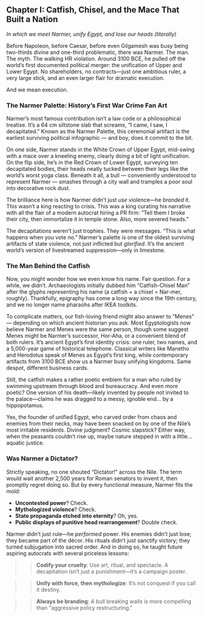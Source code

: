 ## **Chapter I: Catfish, Chisel, and the Mace That Built a Nation**

*In which we meet Narmer, unify Egypt, and lose our heads (literally)*

Before Napoleon, before Caesar, before even Gilgamesh was busy being two-thirds divine and one-third problematic, there was Narmer. The man. The myth. The walking HR violation. Around 3100 BCE, he pulled off the world’s first documented political merger: the unification of Upper and Lower Egypt. No shareholders, no contracts—just one ambitious ruler, a very large stick, and an even larger flair for dramatic execution.

And we mean execution.

### The Narmer Palette: History’s First War Crime Fan Art

Narmer’s most famous contribution isn’t a law code or a philosophical treatise. It’s a 64 cm siltstone slab that screams, “I came, I saw, I decapitated.” Known as the Narmer Palette, this ceremonial artifact is the earliest surviving political infographic — and boy, does it commit to the bit.

On one side, Narmer stands in the White Crown of Upper Egypt, mid-swing with a mace over a kneeling enemy, clearly doing a bit of light unification. On the flip side, he’s in the Red Crown of Lower Egypt, surveying ten decapitated bodies, their heads neatly tucked between their legs like the world’s worst yoga class. Beneath it all, a bull — conveniently understood to represent Narmer — smashes through a city wall and tramples a poor soul into decorative rock dust.

The brilliance here is how Narmer didn’t just *use* violence—he *branded* it. This wasn’t a king reacting to crisis. This was a king curating his narrative with all the flair of a modern autocrat hiring a PR firm: “Tell them I broke their city, then immortalize it in temple stone. Also, more severed heads.”

The decapitations weren’t just trophies. They were messages. “This is what happens when you vote no.” Narmer’s palette is one of the oldest surviving artifacts of state violence, not just inflicted but *glorified*. It’s the ancient world’s version of livestreamed suppression—only in limestone.

### The Man Behind the Catfish

Now, you might wonder how we even know his name. Fair question. For a while, we didn’t. Archaeologists initially dubbed him “Catfish-Chisel Man” after the glyphs representing his name (a catfish + a chisel = Nar-mer, roughly). Thankfully, epigraphy has come a long way since the 19th century, and we no longer name pharaohs after IKEA toolkits.

To complicate matters, our fish-loving friend might also answer to “Menes” — depending on which ancient historian you ask. Most Egyptologists now believe Narmer and Menes were the same person, though some suggest Menes might be Narmer’s successor, Hor-Aha, or a convenient blend of both rulers. It’s ancient Egypt’s first identity crisis: one ruler, two names, and a 5,000-year game of historical telephone. Classical writers like Manetho and Herodotus speak of Menes as Egypt’s first king, while contemporary artifacts from 3100 BCE show us a Narmer busy unifying kingdoms. Same despot, different business cards.

Still, the catfish makes a rather poetic emblem for a man who ruled by swimming upstream through blood and bureaucracy. And even more poetic? One version of his death—likely invented by people not invited to the palace—claims he was dragged to a messy, ignoble end… by a hippopotamus.

Yes, the founder of unified Egypt, who carved order from chaos and enemies from their necks, may have been snacked on by one of the Nile’s most irritable residents. Divine judgment? Cosmic slapstick? Either way, when the peasants couldn’t rise up, maybe nature stepped in with a little... aquatic justice.

### Was Narmer a Dictator?

Strictly speaking, no one shouted “Dictator!” across the Nile. The term would wait another 2,500 years for Roman senators to invent it, then promptly regret doing so. But by every functional measure, Narmer fits the mold:

* **Uncontested power**? Check.
* **Mythologized violence**? Check.
* **State propaganda etched into eternity**? Oh, yes.
* **Public displays of punitive head rearrangement**? Double check.

Narmer didn’t just rule—he *performed* power. His enemies didn’t just lose; they became part of the décor. His rituals didn’t just sanctify victory; they turned subjugation into sacred order. And in doing so, he taught future aspiring autocrats with several priceless lessons:

>> **Codify your cruelty**: Use art, ritual, and spectacle. A decapitation isn’t just a punishment—it’s a campaign poster.

>> **Unify with force, then mythologize**: It’s not conquest if you call it destiny.
 
>> **Always be branding**: A bull breaking walls is more compelling than “aggressive policy restructuring.”
